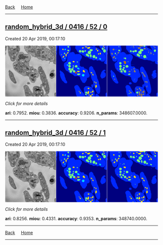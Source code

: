 
[Back](..)&nbsp;&nbsp;&nbsp;&nbsp;&nbsp;[Home](https://leapmanlab.github.io/snapshots)

---

<div class="summary"><a href="0"><h2>random_hybrid_3d / 0416 / 52 / 0</h2></a><p>Created 20 Apr 2019, 00:17:10
</p><a href="0"><img src="0/media/summary.png" align="center"></a><p>
<i>Click for more details</i>
</p></div>

**ari**: 0.7952. **miou**: 0.3836. **accuracy**: 0.9206. **n_params**: 348607.0000. 

---

<div class="summary"><a href="1"><h2>random_hybrid_3d / 0416 / 52 / 1</h2></a><p>Created 20 Apr 2019, 00:17:10
</p><a href="1"><img src="1/media/summary.png" align="center"></a><p>
<i>Click for more details</i>
</p></div>

**ari**: 0.8256. **miou**: 0.4331. **accuracy**: 0.9353. **n_params**: 348740.0000. 

---

[Back](..)&nbsp;&nbsp;&nbsp;&nbsp;&nbsp;[Home](https://leapmanlab.github.io/snapshots)

---